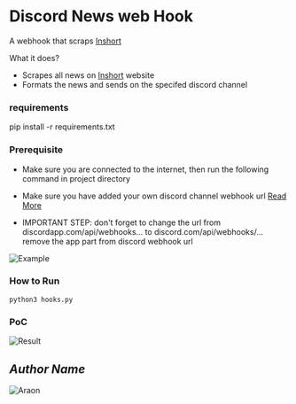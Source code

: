 # Discord News web Hook
A webhook that scraps [Inshort](https://inshorts.com/en/read)

What it does?
* Scrapes all news on [Inshort](https://inshorts.com/en/read) website
* Formats the news and sends on the specifed discord channel

### requirements
pip install -r requirements.txt

### Prerequisite
* Make sure you are connected to the internet, then run the following command in project directory
* Make sure you have added your own discord channel webhook url [Read More](https://support.discord.com/hc/en-us/articles/228383668-Intro-to-Webhooks)

* IMPORTANT STEP: don't forget to change the url from discordapp.com/api/webhooks... to discord.com/api/webhooks/... remove the app part from discord webhook url


![Example](https://media.giphy.com/media/BOMqjV2fo48JI8kH9o/giphy.gif)

### How to Run

```
python3 hooks.py
```

### PoC
![Result](https://media.giphy.com/media/CRRKWCo6gt38kq5XNw/giphy.gif)

## *Author Name*
![Araon](https://github.com/Araon)
